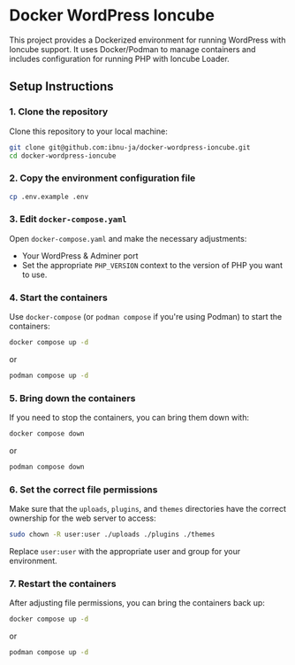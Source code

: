 # Docker WordPress Ioncube

This project provides a Dockerized environment for running WordPress with Ioncube support. It uses Docker/Podman to manage containers and includes configuration for running PHP with Ioncube Loader.

## Setup Instructions

### 1. Clone the repository
Clone this repository to your local machine:
```bash
git clone git@github.com:ibnu-ja/docker-wordpress-ioncube.git
cd docker-wordpress-ioncube
```

### 2. Copy the environment configuration file
```bash
cp .env.example .env
```

### 3. Edit `docker-compose.yaml`

Open `docker-compose.yaml` and make the necessary adjustments:

- Your WordPress & Adminer port
- Set the appropriate `PHP_VERSION` context to the version of PHP you want to use.

### 4. Start the containers

Use `docker-compose` (or `podman compose` if you're using Podman) to start the containers:
```bash
docker compose up -d
```
or
```bash
podman compose up -d
```

### 5. Bring down the containers

If you need to stop the containers, you can bring them down with:
```bash
docker compose down
```

or
```bash
podman compose down
```

### 6. Set the correct file permissions

Make sure that the `uploads`, `plugins`, and `themes` directories have the correct ownership for the web server to access:

```bash
sudo chown -R user:user ./uploads ./plugins ./themes
```

Replace `user:user` with the appropriate user and group for your environment.

### 7. Restart the containers

After adjusting file permissions, you can bring the containers back up:
```bash
docker compose up -d
```

or
```bash
podman compose up -d
```